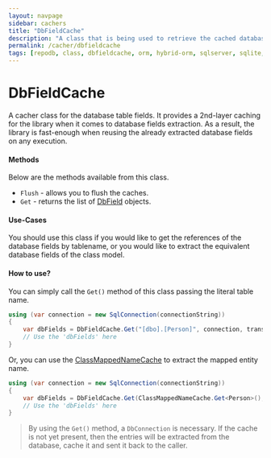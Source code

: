 ```yaml
---
layout: navpage
sidebar: cachers
title: "DbFieldCache"
description: "A class that is being used to retrieve the cached database fields of the class or data entity."
permalink: /cacher/dbfieldcache
tags: [repodb, class, dbfieldcache, orm, hybrid-orm, sqlserver, sqlite, mysql, postgresql]
---
```


# DbFieldCache

A cacher class for the database table fields. It provides a 2nd-layer caching for the library when it comes to database fields extraction. As a result, the library is fast-enough when reusing the already extracted database fields on any execution.

#### Methods

Below are the methods available from this class.

- `Flush` - allows you to flush the caches.
- `Get` - returns the list of [DbField](/class/dbfield) objects.

#### Use-Cases

You should use this class if you would like to get the references of the database fields by tablename, or you would like to extract the equivalent database fields of the class model.

#### How to use?

You can simply call the `Get()` method of this class passing the literal table name.

```csharp
using (var connection = new SqlConnection(connectionString))
{
    var dbFields = DbFieldCache.Get("[dbo].[Person]", connection, transaction: null);
    // Use the 'dbFields' here
}
```

Or, you can use the [ClassMappedNameCache](/cacher/classmappednamecache) to extract the mapped entity name.

```csharp
using (var connection = new SqlConnection(connectionString))
{
    var dbFields = DbFieldCache.Get(ClassMappedNameCache.Get<Person>(), connection, transaction: null);
    // Use the 'dbFields' here
}
```

> By using the `Get()` method, a `DbConnection` is necessary. If the cache is not yet present, then the entries will be extracted from the database, cache it and sent it back to the caller.